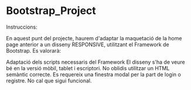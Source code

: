 # Bootstrap_Project

Instruccions:

En aquest punt del projecte, haurem d'adaptar la maquetació de la home page anterior a un disseny RESPONSIVE, utilitzant el Framework de Bootstrap. Es valorarà:

Adaptació dels scripts necessaris del Framework
El disseny s'ha de veure bé en la versió mòbil, tablet i escriptori.
No oblidis utilitzar un HTML semàntic correcte.
Es requereix una finestra modal per la part de login o registre. No cal que sigui funcional. 
